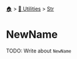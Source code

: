 <!--startTocHeader-->
[🏠](../../README.md) > [🔧 Utilities](../README.md) > [Str](README.md)
# NewName
<!--endTocHeader-->
TODO: Write about `NewName`
<!--startTocSubTopic-->
<!--endTocSubTopic-->
